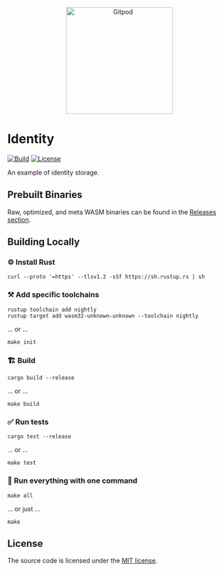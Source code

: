 <p align="center">
  <a href="https://gitpod.io/#https://github.com/gear-dapps/identity" target="_blank">
    <img src="https://gitpod.io/button/open-in-gitpod.svg" width="240" alt="Gitpod">
  </a>
</p>

# Identity

[![Build][build_badge]][build_href]
[![License][lic_badge]][lic_href]

[build_badge]: https://github.com/gear-dapps/identity/workflows/Build/badge.svg
[build_href]: https://github.com/gear-dapps/identity/actions/workflows/build.yml

[lic_badge]: https://img.shields.io/badge/License-MIT-success
[lic_href]: https://github.com/gear-dapps/identity/blob/master/LICENSE

<!-- Description starts here -->

An example of identity storage.

<!-- End of description -->


## Prebuilt Binaries

Raw, optimized, and meta WASM binaries can be found in the [Releases section](https://github.com/gear-dapps/identity/releases).

## Building Locally

### ⚙️ Install Rust

```shell
curl --proto '=https' --tlsv1.2 -sSf https://sh.rustup.rs | sh
```

### ⚒️ Add specific toolchains

```shell
rustup toolchain add nightly
rustup target add wasm32-unknown-unknown --toolchain nightly
```

... or ...

```shell
make init
```

### 🏗️ Build

```shell
cargo build --release
```

... or ...

```shell
make build
```

### ✅ Run tests

```shell
cargo test --release
```

... or ...

```shell
make test
```

### 🚀 Run everything with one command

```shell
make all
```

... or just ...

```shell
make
```

## License

The source code is licensed under the [MIT license](LICENSE).
